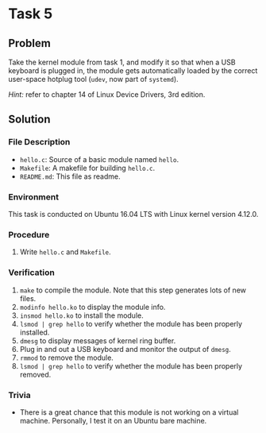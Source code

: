 # Task 5

## Problem

Take the kernel module from task 1, and modify it so that when a USB keyboard is plugged in, the
module gets automatically loaded by the correct user-space hotplug tool (`udev`, now part of `systemd`).

*Hint:* refer to chapter 14 of Linux Device Drivers, 3rd edition.



## Solution

### File Description

- `hello.c`: Source of a basic module named `hello`.
- `Makefile`: A makefile for building `hello.c`.
- `README.md`: This file as readme.




### Environment

This task is conducted on Ubuntu 16.04 LTS with Linux kernel version 4.12.0.



### Procedure

1. Write `hello.c` and `Makefile`.




### Verification

1. `make` to compile the module. Note that this step generates lots of new files.
2. `modinfo hello.ko` to display the module info.
3. `insmod hello.ko` to install the module.
4. `lsmod | grep hello` to verify whether the module has been properly installed.
5. `dmesg` to display messages of kernel ring buffer.
6. Plug in and out a USB keyboard and monitor the output of `dmesg`.
7. `rmmod` to remove the module.
8. `lsmod | grep hello` to verify whether the module has been properly removed.




### Trivia

- There is a great chance that this module is not working on a virtual machine. Personally, I test it on an Ubuntu bare machine.
